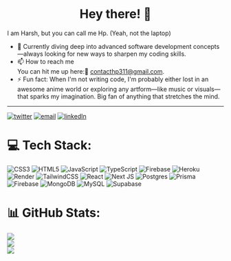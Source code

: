 <h1 align="center">Hey there! 👋 </h1>
<!-- <hr> -->
I am Harsh, but you can call me Hp. (Yeah, not the laptop)

- 🌱 Currently diving deep into advanced software development concepts—always looking for new ways to sharpen my coding skills.
- 📫 How to reach me<br>You can hit me up here:📧 [contacthp311@gmail.com](mailto:contacthp311@gmail.com).
- ⚡ Fun fact: When I'm not writing code, I'm probably either lost in an awesome anime world or exploring any artform—like music or visuals—that sparks my imagination. Big fan of anything that stretches the mind.

<hr>

[![twitter](https://img.shields.io/badge/Twitter-1DA1F2?style=for-the-badge&logo=twitter&logoColor=white)](https://twitter.com/itshp7)
[![email](https://img.shields.io/badge/Gmail-D14836?style=for-the-badge&logo=gmail&logoColor=white)](mailto:contacthp311@gmail.com)
[![linkedIn](https://img.shields.io/badge/LinkedIn-0077B5?style=for-the-badge&logo=linkedin&logoColor=white)](https://www.linkedin.com/in/harsh-pal-040007214/)

# 💻 Tech Stack:
![CSS3](https://img.shields.io/badge/css3-%231572B6.svg?style=for-the-badge&logo=css3&logoColor=white) ![HTML5](https://img.shields.io/badge/html5-%23E34F26.svg?style=for-the-badge&logo=html5&logoColor=white) ![JavaScript](https://img.shields.io/badge/javascript-%23323330.svg?style=for-the-badge&logo=javascript&logoColor=%23F7DF1E) ![TypeScript](https://img.shields.io/badge/typescript-%23007ACC.svg?style=for-the-badge&logo=typescript&logoColor=white) ![Firebase](https://img.shields.io/badge/firebase-%23039BE5.svg?style=for-the-badge&logo=firebase) ![Heroku](https://img.shields.io/badge/heroku-%23430098.svg?style=for-the-badge&logo=heroku&logoColor=white) ![Render](https://img.shields.io/badge/Render-%46E3B7.svg?style=for-the-badge&logo=render&logoColor=white) ![TailwindCSS](https://img.shields.io/badge/tailwindcss-%2338B2AC.svg?style=for-the-badge&logo=tailwind-css&logoColor=white) ![React](https://img.shields.io/badge/react-%2320232a.svg?style=for-the-badge&logo=react&logoColor=%2361DAFB) ![Next JS](https://img.shields.io/badge/Next-black?style=for-the-badge&logo=next.js&logoColor=white) ![Postgres](https://img.shields.io/badge/postgres-%23316192.svg?style=for-the-badge&logo=postgresql&logoColor=white) ![Prisma](https://img.shields.io/badge/Prisma-3982CE?style=for-the-badge&logo=Prisma&logoColor=white) ![Firebase](https://img.shields.io/badge/firebase-a08021?style=for-the-badge&logo=firebase&logoColor=ffcd34) ![MongoDB](https://img.shields.io/badge/MongoDB-%234ea94b.svg?style=for-the-badge&logo=mongodb&logoColor=white) ![MySQL](https://img.shields.io/badge/mysql-4479A1.svg?style=for-the-badge&logo=mysql&logoColor=white) ![Supabase](https://img.shields.io/badge/Supabase-3ECF8E?style=for-the-badge&logo=supabase&logoColor=white)
# 📊 GitHub Stats:
![](https://github-readme-stats.vercel.app/api?username=harsh-dev0&theme=github_dark_dimmed&hide_border=false&include_all_commits=false&count_private=false)<br/>
![](https://github-readme-streak-stats.herokuapp.com/?user=harsh-dev0&theme=github_dark_dimmed&hide_border=false)<br/>
![](https://github-readme-stats.vercel.app/api/top-langs/?username=harsh-dev0&theme=github_dark_dimmed&hide_border=false&include_all_commits=false&count_private=false&layout=compact)

<!-- Proudly created with GPRM ( https://gprm.itsvg.in ) -->
